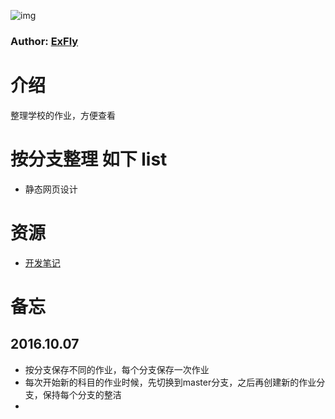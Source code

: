 ![img](https://avatars1.githubusercontent.com/u/22613193?v=3&s=466)
### Author: [ExFly](https://github.com/ExFly)

# 介绍
整理学校的作业，方便查看

# 按分支整理 如下 list
* 静态网页设计

# 资源
* [开发笔记](https://github.com/ExFly/NoteBookForDevelop)

# 备忘
## 2016.10.07
* 按分支保存不同的作业，每个分支保存一次作业
* 每次开始新的科目的作业时候，先切换到master分支，之后再创建新的作业分支，保持每个分支的整洁
*
